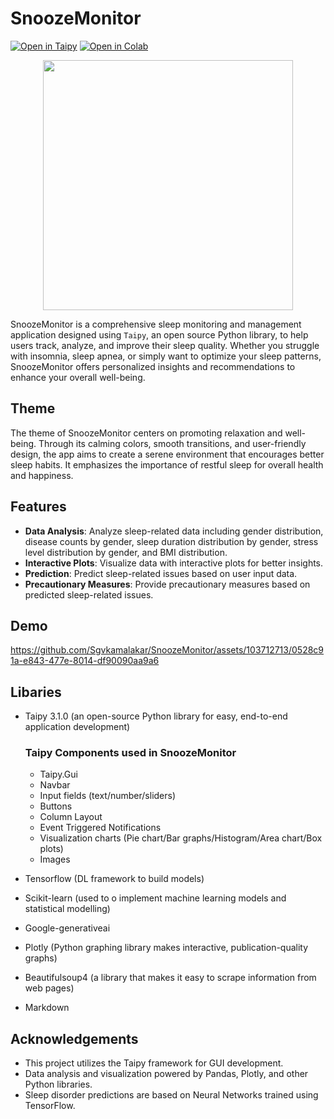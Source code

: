 # SnoozeMonitor

[![Open in Taipy](https://img.shields.io/badge/Open%20in-Taipy-magenta?style=for-the-badge&logo=taipy)](https://snooozemonitor.taipy.cloud/)   [![Open in Colab](https://img.shields.io/badge/Open%20in-Colab-yellow?style=for-the-badge&logo=google-colab)](https://colab.research.google.com/drive/1iUNcDuqsTgx5Z3DtTeSxpK-LcyfBJE0Z?usp=sharing)

<p align=center>
  <img src="https://github.com/Sgvkamalakar/SnoozeMonitor/assets/103712713/167ba0cc-b7ec-49fe-b992-d398931d9964" height="400" width="400"/>
</p>


SnoozeMonitor is a comprehensive sleep monitoring and management application designed using `Taipy`, an open source Python library, to help users track, analyze, and improve their sleep quality. Whether you struggle with insomnia, sleep apnea, or simply want to optimize your sleep patterns, SnoozeMonitor offers personalized insights and recommendations to enhance your overall well-being.

## Theme

The theme of SnoozeMonitor centers on promoting relaxation and well-being. Through its calming colors, smooth transitions, and user-friendly design, the app aims to create a serene environment that encourages better sleep habits. It emphasizes the importance of restful sleep for overall health and happiness.


## Features

- **Data Analysis**: Analyze sleep-related data including gender distribution, disease counts by gender, sleep duration distribution by gender, stress level distribution by gender, and BMI distribution.
- **Interactive Plots**: Visualize data with interactive plots for better insights.
- **Prediction**: Predict sleep-related issues based on user input data.
- **Precautionary Measures**: Provide precautionary measures based on predicted sleep-related issues.
  
## Demo

https://github.com/Sgvkamalakar/SnoozeMonitor/assets/103712713/0528c91a-e843-477e-8014-df90090aa9a6

## Libaries
- Taipy 3.1.0 (an open-source Python library for easy, end-to-end application development)
  
  ### Taipy Components used in SnoozeMonitor
  - Taipy.Gui
  - Navbar
  - Input fields (text/number/sliders)
  - Buttons
  - Column Layout
  - Event Triggered Notifications
  - Visualization charts (Pie chart/Bar graphs/Histogram/Area chart/Box plots)
  - Images
    
- Tensorflow (DL framework to build models)
- Scikit-learn (used to o implement machine learning models and statistical modelling)
- Google-generativeai
- Plotly (Python graphing library makes interactive, publication-quality graphs)
- Beautifulsoup4 (a library that makes it easy to scrape information from web pages)
- Markdown

## Acknowledgements
- This project utilizes the Taipy framework for GUI development.
- Data analysis and visualization powered by Pandas, Plotly, and other Python libraries.
- Sleep disorder predictions are based on Neural Networks trained using TensorFlow.
